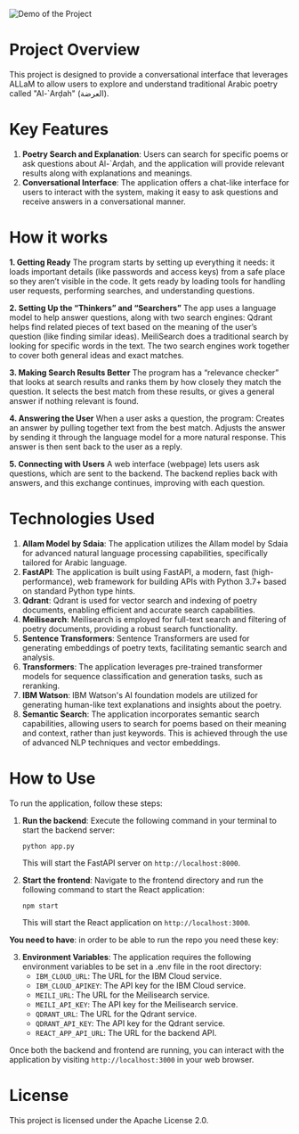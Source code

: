 ![Demo of the Project](demo.gif)


# Project Overview

This project is designed to provide a conversational interface that leverages ALLaM to allow users to explore and understand traditional Arabic poetry called "Al-`Arḍah" (العرضة). 


# Key Features

1. **Poetry Search and Explanation**: Users can search for specific poems or ask questions about Al-`Arḍah, and the application will provide relevant results along with explanations and meanings.
2. **Conversational Interface**: The application offers a chat-like interface for users to interact with the system, making it easy to ask questions and receive answers in a conversational manner.



# How it works

**1. Getting Ready**
The program starts by setting up everything it needs: it loads important details (like passwords and access keys) from a safe place so they aren’t visible in the code.
It gets ready by loading tools for handling user requests, performing searches, and understanding questions.


**2. Setting Up the “Thinkers” and “Searchers”**
The app uses a language model to help answer questions, along with two search engines:
Qdrant helps find related pieces of text based on the meaning of the user’s question (like finding similar ideas).
MeiliSearch does a traditional search by looking for specific words in the text.
The two search engines work together to cover both general ideas and exact matches.


**3. Making Search Results Better**
The program has a “relevance checker” that looks at search results and ranks them by how closely they match the question.
It selects the best match from these results, or gives a general answer if nothing relevant is found.


**4. Answering the User**
When a user asks a question, the program:
Creates an answer by pulling together text from the best match.
Adjusts the answer by sending it through the language model for a more natural response.
This answer is then sent back to the user as a reply.


**5. Connecting with Users**
A web interface (webpage) lets users ask questions, which are sent to the backend.
The backend replies back with answers, and this exchange continues, improving with each question.


# Technologies Used



1. **Allam Model by Sdaia**: The application utilizes the Allam model by Sdaia for advanced natural language processing capabilities, specifically tailored for Arabic language.
2. **FastAPI**: The application is built using FastAPI, a modern, fast (high-performance), web framework for building APIs with Python 3.7+ based on standard Python type hints.
3. **Qdrant**: Qdrant is used for vector search and indexing of poetry documents, enabling efficient and accurate search capabilities.
4. **Meilisearch**: Meilisearch is employed for full-text search and filtering of poetry documents, providing a robust search functionality.
5. **Sentence Transformers**: Sentence Transformers are used for generating embeddings of poetry texts, facilitating semantic search and analysis.
6. **Transformers**: The application leverages pre-trained transformer models for sequence classification and generation tasks, such as reranking.
7. **IBM Watson**: IBM Watson's AI foundation models are utilized for generating human-like text explanations and insights about the poetry.
8. **Semantic Search**: The application incorporates semantic search capabilities, allowing users to search for poems based on their meaning and context, rather than just keywords. This is achieved through the use of advanced NLP techniques and vector embeddings.

# How to Use

To run the application, follow these steps:

1. **Run the backend**: Execute the following command in your terminal to start the backend server:
   ```
   python app.py
   ```
   This will start the FastAPI server on `http://localhost:8000`.

2. **Start the frontend**: Navigate to the frontend directory and run the following command to start the React application:
   ```
   npm start
   ```
   This will start the React application on `http://localhost:3000`.



 **You need to have**: in order to be able to run the repo you need these key:

3. **Environment Variables**: The application requires the following environment variables to be set in a .env file in the root directory:
   - `IBM_CLOUD_URL`: The URL for the IBM Cloud service.
   - `IBM_CLOUD_APIKEY`: The API key for the IBM Cloud service.
   - `MEILI_URL`: The URL for the Meilisearch service.
   - `MEILI_API_KEY`: The API key for the Meilisearch service.
   - `QDRANT_URL`: The URL for the Qdrant service.
   - `QDRANT_API_KEY`: The API key for the Qdrant service.
   - `REACT_APP_API_URL`: The URL for the backend API.

  



Once both the backend and frontend are running, you can interact with the application by visiting `http://localhost:3000` in your web browser.



# License

This project is licensed under the Apache License 2.0.
